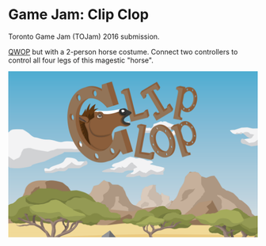 # Game Jam: Clip Clop

Toronto Game Jam (TOJam) 2016 submission.

[QWOP](https://en.wikipedia.org/wiki/QWOP) but with a 2-person horse costume. Connect two controllers to control all four legs of this magestic "horse".

![](./Assets/Resources/Sprites/titleScreen.png)
